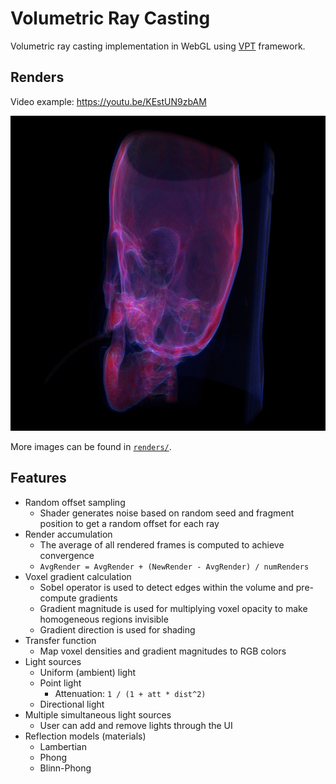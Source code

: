 # Volumetric Ray Casting

Volumetric ray casting implementation in WebGL using [VPT](https://github.com/terier/vpt) framework.

## Renders

Video example: <https://youtu.be/KEstUN9zbAM>

![Example render 2](renders/2.jpg "Example render 2")

More images can be found in [`renders/`](renders/).

## Features

* Random offset sampling
	* Shader generates noise based on random seed and fragment position to get a random offset for each ray
* Render accumulation
	* The average of all rendered frames is computed to achieve convergence
	* `AvgRender = AvgRender + (NewRender - AvgRender) / numRenders`
* Voxel gradient calculation
	* Sobel operator is used to detect edges within the volume and pre-compute gradients
	* Gradient magnitude is used for multiplying voxel opacity to make homogeneous regions invisible
	* Gradient direction is used for shading
* Transfer function
	* Map voxel densities and gradient magnitudes to RGB colors
* Light sources
	* Uniform (ambient) light
	* Point light
		* Attenuation: `1 / (1 + att * dist^2)`
	* Directional light
* Multiple simultaneous light sources
	* User can add and remove lights through the UI
* Reflection models (materials)
	* Lambertian
	* Phong
	* Blinn-Phong

